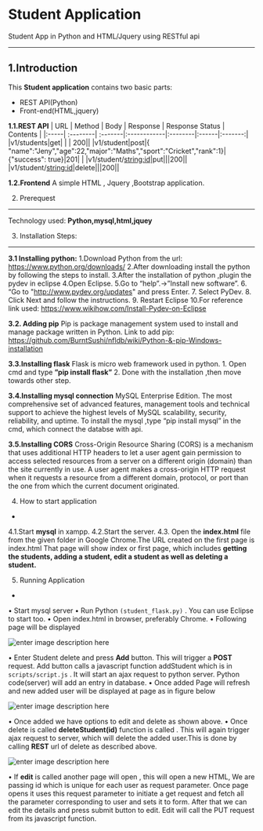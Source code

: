 ﻿Student Application 
===================
Student App in Python and HTML/Jquery using RESTful api

----------


1.Introduction
-------------
This  **Student application** contains two basic parts:

 - REST API(Python)  
 -   Front-end(HTML,jquery)

**1.1.REST API**
| URL  |  Method   |   Body  |  Response  | Response Status | Contents |
|:-----| :--------| :-------|:------------|:--------|:------|:-------:|
|v1/students|get|  | | 200||
|v1/student|post|{ "name":"Jeny","age":22,"major":"Maths","sport":"Cricket","rank":1}| {"success": true}|201| |
|v1/student/<string:id>|put|||200||
|v1/student/<string:id>|delete|||200||


**1.2.Frontend**
A simple HTML , Jquery ,Bootstrap application.

2.	Prerequest
---------
Technology used:
**Python,mysql,html,jquey**

3.	Installation Steps:
---------
**3.1 Installing python:**
            1.Download Python from the url: https://www.python.org/downloads/
           2.After downloading install the python by following the steps to install.
	3.After the installation of python ,plugin the pydev in eclipse
       4.Open Eclipse.
5.Go to  “help”.->”Install new software”.
6. “Go to "http://www.pydev.org/updates" and press Enter.
7. Select PyDev.
8. Click Next and follow the instructions.
9. Restart Eclipse
10.For reference link used: https://www.wikihow.com/Install-Pydev-on-Eclipse

**3.2. Adding pip**
Pip is package management system used to install and manage package written in Python.
Link to add pip:
https://github.com/BurntSushi/nfldb/wiki/Python-&-pip-Windows-installation

**3.3.Installing flask**
	Flask is micro web framework used in python.
	1. Open cmd  and type **”pip install flask”**
	2. Done with the installation ,then move towards other step.
	
**3.4.Installing  mysql connection**
MySQL Enterprise Edition. The most comprehensive set of advanced features, management        tools and technical support to achieve the highest levels of MySQL scalability, security, reliability,   and uptime. 
To install the mysql ,type “pip install mysql” in the cmd, which connect the databse with api.

**3.5.Installing CORS**
Cross-Origin Resource Sharing (CORS) is a mechanism that uses additional HTTP headers to let a user agent gain permission to access selected resources from a server on a different origin (domain) than the site currently in use. A user agent makes a cross-origin HTTP request when it requests a resource from a different domain, protocol, or port than the one from which the current document originated.

4.	How to start application
-
4.1.Start **mysql**  in xampp.
4.2.Start  the server.
4.3. Open the **index.html** file from the given folder in Google Chrome.The URL  created on the first page is index.html
That page will show index or first page, which includes **getting the students, adding a student, edit a student as well as deleting a student.**


5.	Running Application
-
•	Start mysql server
•	Run Python `(student_flask.py)` . You can use Eclipse to start too.
•	Open index.html in browser, preferably Chrome.
•	Following page will be displayed

![enter image description here](https://lh3.googleusercontent.com/-iCJAh354tH4/WjvFbqiJ2jI/AAAAAAAACNE/uedLe3skEt8--dZqsOcsYWy7Zat7WAJpACLcBGAs/s0/img1.png "img1.png")

•	Enter Student delete and press **Add** button. This will trigger a **POST** request. Add button calls a javascript function addStudent which is in `scripts/script.js` . It will start an ajax request to python server. Python code(server) will add an entry in database.
•	Once added Page will refresh and new added user will be displayed at page as in figure below

![enter image description here](https://lh3.googleusercontent.com/-VBUgsoc7KpA/WjvGQWYPc4I/AAAAAAAACNQ/3p5a-37P6rohWT8e5to5NiFDgjihrhgfQCLcBGAs/s0/img2.png "img2.png")

•	Once added we have options to edit and delete as shown above.
•	Once delete is called **deleteStudent(id)** function is called . This will again trigger ajax request to server, which will delete the added user.This is done by calling **REST** url of delete as described above.

![enter image description here](https://lh3.googleusercontent.com/-t1l2LNkUeN8/WjvG2immvxI/AAAAAAAACNg/kuo7T5FRv9EHrQa2iFoinbV5wStALoVoACLcBGAs/s0/img3.png "img3.png")


•	If **edit** is called another page will open , this will open a new HTML, We are passing id which is unique for each user as request parameter. Once page opens it uses this request parameter to initiate a get request and fetch all the parameter corresponding to user and sets it to form. After that we can edit the details and press submit button to edit. Edit will call the PUT request from its javascript function.


